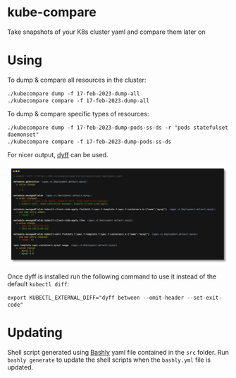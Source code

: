 # kube-compare
Take snapshots of your K8s cluster yaml and compare them later on

# Using

To dump & compare all resources in the cluster:
``` shell
./kubecompare dump -f 17-feb-2023-dump-all
./kubecompare compare -f 17-feb-2023-dump-all
```

To dump & compare specific types of resources:
``` shell
./kubecompare dump -f 17-feb-2023-dump-pods-ss-ds -r "pods statefulset daemonset"
./kubecompare compare -f 17-feb-2023-dump-pods-ss-ds
```

For nicer output, [dyff](https://github.com/homeport/dyff) can be used. 

![dyff image](https://raw.githubusercontent.com/homeport/dyff/main/.docs/dyff-between-kubectl-diff.png)

Once dyff is installed run the following command to use it instead of the default `kubectl diff`: 
``` shell 
export KUBECTL_EXTERNAL_DIFF="dyff between --omit-header --set-exit-code"
```

# Updating
Shell script generated using [Bashly](https://bashly.dannyb.co/) yaml file contained in the `src` folder. 
Run `bashly generate` to update the shell scripts when the `bashly.yml` file is updated.